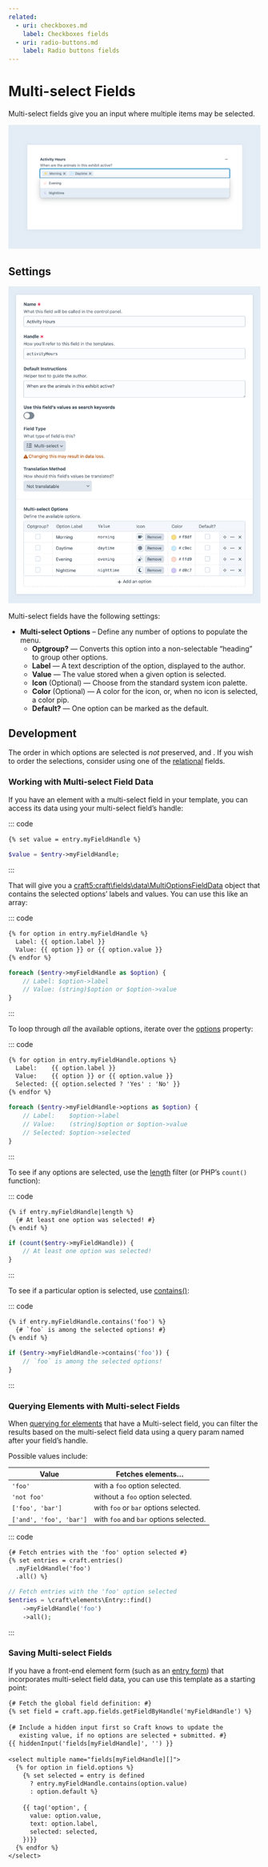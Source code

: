 ```yaml
---
related:
  - uri: checkboxes.md
    label: Checkboxes fields
  - uri: radio-buttons.md
    label: Radio buttons fields
---
```


# Multi-select Fields

Multi-select fields give you an input where multiple items may be selected.

<!-- more -->

![Screenshot of the multi-select field interface in the Craft control panel](../../images/fields-multi-select-ui.png)

## Settings

<BrowserShot
  url="https://my-craft-project.ddev.site/admin/settings/fields/new"
  :link="false"
  :max-height="500"
  caption="Adding a new multi-select field via the control panel.">
<img src="../../images/fields-multi-select-settings.png" alt="Dropdown field settings screen in the Craft control panel">
</BrowserShot>

Multi-select fields have the following settings:

- **Multi-select Options** – Define any number of options to populate the menu.
  - **Optgroup?** — Converts this option into a non-selectable “heading” to group other options.
  - **Label** — A text description of the option, displayed to the author.
  - **Value** — The value stored when a given option is selected.
  - **Icon** (Optional) — Choose from the standard system icon palette.
  - **Color** (Optional) — A color for the icon, or, when no icon is selected, a color pip.
  - **Default?** — One option can be marked as the default.

## Development

The order in which options are selected is _not_ preserved, and . If you wish to order the selections, consider using one of the [relational](README.md#references) fields.

### Working with Multi-select Field Data

If you have an element with a multi-select field in your template, you can access its data using your multi-select field’s handle:

::: code
```twig
{% set value = entry.myFieldHandle %}
```
```php
$value = $entry->myFieldHandle;
```
:::

That will give you a <craft5:craft\fields\data\MultiOptionsFieldData> object that contains the selected options’ labels and values. You can use this like an array:

::: code
```twig
{% for option in entry.myFieldHandle %}
  Label: {{ option.label }}
  Value: {{ option }} or {{ option.value }}
{% endfor %}
```
```php
foreach ($entry->myFieldHandle as $option) {
    // Label: $option->label
    // Value: (string)$option or $option->value
}
```
:::

To loop through _all_ the available options, iterate over the [options](craft5:craft\fields\data\MultiOptionsFieldData::getOptions()) property:

::: code
```twig
{% for option in entry.myFieldHandle.options %}
  Label:    {{ option.label }}
  Value:    {{ option }} or {{ option.value }}
  Selected: {{ option.selected ? 'Yes' : 'No' }}
{% endfor %}
```
```php
foreach ($entry->myFieldHandle->options as $option) {
    // Label:    $option->label
    // Value:    (string)$option or $option->value
    // Selected: $option->selected
}
```
:::

To see if any options are selected, use the [length](https://twig.symfony.com/doc/3.x/filters/length.html) filter (or PHP’s `count()` function):

::: code
```twig
{% if entry.myFieldHandle|length %}
  {# At least one option was selected! #}
{% endif %}
```
```php
if (count($entry->myFieldHandle)) {
    // At least one option was selected!
}
```
:::

To see if a particular option is selected, use [contains()](craft5:craft\fields\data\MultiOptionsFieldData::contains()):

::: code
```twig
{% if entry.myFieldHandle.contains('foo') %}
  {# `foo` is among the selected options! #}
{% endif %}
```
```php
if ($entry->myFieldHandle->contains('foo')) {
    // `foo` is among the selected options!
}
```
:::

### Querying Elements with Multi-select Fields

When [querying for elements](../../development/element-queries.md) that have a Multi-select field, you can filter the results based on the multi-select field data using a query param named after your field’s handle.

Possible values include:

| Value | Fetches elements…
| - | -
| `'foo'` | with a `foo` option selected.
| `'not foo'` | without a `foo` option selected.
| `['foo', 'bar']` | with `foo` or `bar` options selected.
| `['and', 'foo', 'bar']` | with `foo` and `bar` options selected.

::: code
```twig
{# Fetch entries with the 'foo' option selected #}
{% set entries = craft.entries()
  .myFieldHandle('foo')
  .all() %}
```
```php
// Fetch entries with the 'foo' option selected
$entries = \craft\elements\Entry::find()
    ->myFieldHandle('foo')
    ->all();
```
:::

### Saving Multi-select Fields

If you have a front-end element form (such as an [entry form](kb:entry-form)) that incorporates multi-select field data, you can use this template as a starting point:

```twig
{# Fetch the global field definition: #}
{% set field = craft.app.fields.getFieldByHandle('myFieldHandle') %}

{# Include a hidden input first so Craft knows to update the
   existing value, if no options are selected + submitted. #}
{{ hiddenInput('fields[myFieldHandle]', '') }}

<select multiple name="fields[myFieldHandle][]">
  {% for option in field.options %}
    {% set selected = entry is defined
      ? entry.myFieldHandle.contains(option.value)
      : option.default %}

    {{ tag('option', {
      value: option.value,
      text: option.label,
      selected: selected,
    })}}
  {% endfor %}
</select>
```
